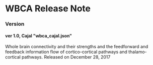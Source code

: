 # WBCA Release Note
### Version
#### ver 1.0, Cajal "wbca_cajal.json"
Whole brain connectivity and their strengths and the feedforward and feedback information flow of cortico-cortical pathways and thalamo-cortical pathways. Released on December 28, 2017
